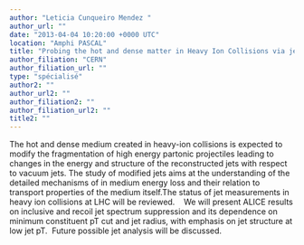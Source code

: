 ```yaml
---
author: "Leticia Cunqueiro Mendez "
author_url: ""
date: "2013-04-04 10:20:00 +0000 UTC"
location: "Amphi PASCAL"
title: "Probing the hot and dense matter in Heavy Ion Collisions via jets "
author_filiation: "CERN"
author_filiation_url: ""
type: "spécialisé"
author2: ""
author_url2: ""
author_filiation2: ""
author_filiation_url2: ""
title2: ""
---
```


The hot and dense medium created in heavy-ion collisions is expected to modify the fragmentation of high energy partonic projectiles leading to changes in the energy and structure of the reconstructed jets with respect to vacuum jets. The study of modified jets aims at the understanding of the detailed mechanisms of in medium energy loss and their relation to transport properties of the medium itself.The status of jet measurements in  heavy ion collisions at LHC will be reviewed. 
 
We will present ALICE results on inclusive and recoil jet spectrum suppression and its dependence on minimum constituent pT cut and jet radius, with emphasis on jet structure at low jet pT.  Future possible jet analysis will be discussed.

